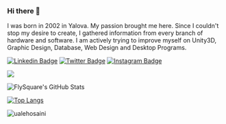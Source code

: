 <!--
**FlySquare/FlySquare** is a ✨ _special_ ✨ repository because its `README.md` (this file) appears on your GitHub profile. -->
### Hi there 👋


I was born in 2002 in Yalova. My passion brought me here. Since I couldn't stop my desire to create, I gathered information from every branch of hardware and software. I am actively trying to improve myself on Unity3D, Graphic Design, Database, Web Design and Desktop Programs. 

[![Linkedin Badge](https://img.shields.io/badge/flysquare-gray?style=for-the-badge&logo=linkedin)](https://www.linkedin.com/in/flysquare/)
[![Twitter Badge](https://img.shields.io/badge/flysquare0-gray?style=for-the-badge&logo=twitter)](https://twitter.com/flysquare0/)
[![Instagram Badge](https://img.shields.io/badge/fly.square-gray?style=for-the-badge&logo=instagram)](https://instagram.com/fly.square)

![](https://komarev.com/ghpvc/?username=flysquare&color=green)


![FlySquare's GitHub Stats](https://github-readme-stats.vercel.app/api?username=flysquare&show_icons=true)

[![Top Langs](https://github-readme-stats.vercel.app/api/top-langs/?username=FlySquare&layout=compact)](https://github.com/ualehosaini)
<p><img align="center" src="https://github-readme-streak-stats.herokuapp.com/?user=FlySquare&" alt="ualehosaini" /></p> 
